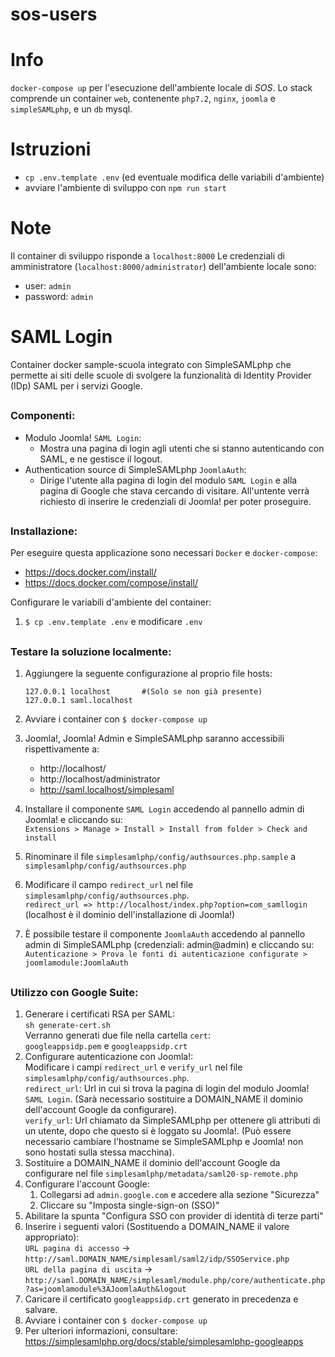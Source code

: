 # sos-users
# Info
`docker-compose up` per l'esecuzione dell'ambiente locale di *SOS*.
Lo stack comprende un container `web`, contenente `php7.2`, `nginx`, `joomla` e `simpleSAMLphp`, e un `db` mysql.
# Istruzioni
- `cp .env.template .env` (ed eventuale modifica delle variabili d'ambiente)
- avviare l'ambiente di sviluppo con `npm run start`

# Note
Il container di sviluppo risponde a `localhost:8000`
Le credenziali di amministratore (`localhost:8000/administrator`) dell'ambiente locale sono:
- user: `admin`
- password: `admin`

# SAML Login
Container docker sample-scuola integrato con SimpleSAMLphp
che permette ai siti delle scuole di svolgere la funzionalità
di Identity Provider (IDp) SAML per i servizi Google.  
##

### Componenti:
- Modulo Joomla! `SAML Login`:
    - Mostra una pagina di login agli utenti che si stanno autenticando
    con SAML, e ne gestisce il logout.
- Authentication source di SimpleSAMLphp `JoomlaAuth`:  
    - Dirige l'utente alla pagina di login del modulo `SAML Login` e
     alla pagina di Google che stava cercando di visitare.
     All'untente verrà richiesto di inserire le credenziali di Joomla!
     per poter proseguire.
##

### Installazione:
Per eseguire questa applicazione sono necessari `Docker` e `docker-compose`:
  - https://docs.docker.com/install/
  - https://docs.docker.com/compose/install/

Configurare le variabili d'ambiente del container:  
  1. `$ cp .env.template .env` e modificare `.env`
##

### Testare la soluzione localmente:  
  1. Aggiungere la seguente configurazione al proprio file hosts:
    
         127.0.0.1 localhost       #(Solo se non già presente)
         127.0.0.1 saml.localhost
    
  2. Avviare i container con `$ docker-compose up`
  3. Joomla!, Joomla! Admin e SimpleSAMLphp saranno accessibili rispettivamente a:
     - http://localhost/
     - http://localhost/administrator
     - http://saml.localhost/simplesaml
  4. Installare il componente `SAML Login` accedendo al pannello
  admin di Joomla! e cliccando su:  
  `Extensions > Manage > Install > Install from folder > Check and install`
  5. Rinominare il file `simplesamlphp/config/authsources.php.sample` a `simplesamlphp/config/authsources.php`
  6. Modificare il campo `redirect_url` nel file `simplesamlphp/config/authsources.php`.  
    `redirect_url => http://localhost/index.php?option=com_samllogin`  
    (localhost è il dominio dell'installazione di Joomla!)
  7. È possibile testare il componente `JoomlaAuth` accedendo al pannello admin
  di SimpleSAMLphp (credenziali: admin@admin) e cliccando su:
  `Autenticazione > Prova le fonti di autenticazione configurate > joomlamodule:JoomlaAuth`
##

### Utilizzo con Google Suite:
  1. Generare i certificati RSA per SAML:  
    `sh generate-cert.sh`  
    Verranno generati due file nella cartella `cert`:  
    `googleappsidp.pem` e `googleappsidp.crt`
  2. Configurare autenticazione con Joomla!:  
    Modificare i campi `redirect_url` e `verify_url` nel file `simplesamlphp/config/authsources.php`.  
    `redirect_url`: Url in cui si trova la pagina di login del modulo Joomla! `SAML Login`.
    (Sarà necessario sostituire a DOMAIN_NAME il dominio dell'account Google da configurare).  
    `verify_url`: Url chiamato da SimpleSAMLphp per ottenere gli attributi di un
    utente, dopo che questo si è loggato su Joomla!. (Può essere necessario cambiare l'hostname
    se SimpleSAMLphp e Joomla! non sono hostati sulla stessa macchina).
  3. Sostituire a DOMAIN_NAME il dominio dell'account Google da configurare nel file
  `simplesamlphp/metadata/saml20-sp-remote.php`
  4. Configurare l'account Google:
      1. Collegarsi ad `admin.google.com` e accedere alla sezione "Sicurezza"
      2. Cliccare su "Imposta single-sign-on (SSO)"
  5. Abilitare la spunta "Configura SSO con provider di identità di terze parti"
  6. Inserire i seguenti valori (Sostituendo a DOMAIN_NAME il valore appropriato):   
      `URL pagina di accesso` -> `http://saml.DOMAIN_NAME/simplesaml/saml2/idp/SSOService.php`  
      `URL della pagina di uscita` -> `http://saml.DOMAIN_NAME/simplesaml/module.php/core/authenticate.php?as=joomlamodule%3AJoomlaAuth&logout`  
  7. Caricare il certificato `googleappsidp.crt` generato in precedenza e salvare.
  8. Avviare i container con `$ docker-compose up`
  9. Per ulteriori informazioni, consultare: https://simplesamlphp.org/docs/stable/simplesamlphp-googleapps

